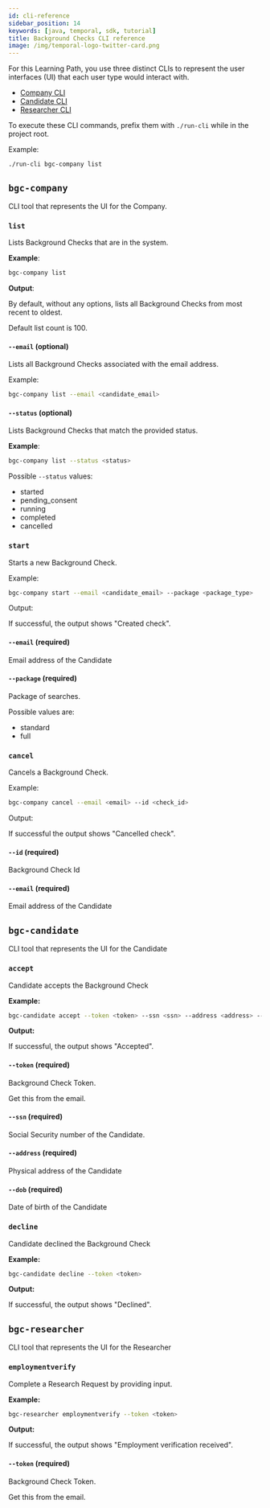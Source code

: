 ```yaml
---
id: cli-reference
sidebar_position: 14
keywords: [java, temporal, sdk, tutorial]
title: Background Checks CLI reference
image: /img/temporal-logo-twitter-card.png
---
```


For this Learning Path, you use three distinct CLIs to represent the user interfaces (UI) that each user type would interact with.

- [Company CLI](#bgc-company)
- [Candidate CLI](#bgc-candidate)
- [Researcher CLI](#bgc-researcher)

To execute these CLI commands, prefix them with `./run-cli` while in the project root.

Example:

```
./run-cli bgc-company list
```

## `bgc-company`

CLI tool that represents the UI for the Company.

### `list`

Lists Background Checks that are in the system.

**Example**:

```bash
bgc-company list
```

**Output**:

By default, without any options, lists all Background Checks from most recent to oldest.

Default list count is 100.

#### `--email` (optional)

Lists all Background Checks associated with the email address.

Example:

```bash
bgc-company list --email <candidate_email>
```

#### `--status` (optional)

Lists Background Checks that match the provided status.

**Example**:

```bash
bgc-company list --status <status>
```

Possible `--status` values:

- started
- pending_consent
- running
- completed
- cancelled

### `start`

Starts a new Background Check.

Example:

```bash
bgc-company start --email <candidate_email> --package <package_type>
```

Output:

If successful, the output shows "Created check".

#### `--email` (required)

Email address of the Candidate

#### `--package` (required)

Package of searches.

Possible values are:

- standard
- full

### `cancel`

Cancels a Background Check.

Example:

```bash
bgc-company cancel --email <email> --id <check_id>
```

Output:

If successful the output shows "Cancelled check".

#### `--id` (required)

Background Check Id

#### `--email` (required)

Email address of the Candidate

## `bgc-candidate`

CLI tool that represents the UI for the Candidate

### `accept`

Candidate accepts the Background Check

**Example:**

```bash
bgc-candidate accept --token <token> --ssn <ssn> --address <address> --dob <dob>
```

**Output:**

If successful, the output shows "Accepted".

#### `--token` (required)

Background Check Token.

Get this from the email.

#### `--ssn` (required)

Social Security number of the Candidate.

#### `--address` (required)

Physical address of the Candidate

#### `--dob` (required)

Date of birth of the Candidate

### `decline`

Candidate declined the Background Check

**Example:**

```bash
bgc-candidate decline --token <token>
```

**Output:**

If successful, the output shows "Declined".

## `bgc-researcher`

CLI tool that represents the UI for the Researcher

### `employmentverify`

Complete a Research Request by providing input.

**Example:**

```bash
bgc-researcher employmentverify --token <token>
```

**Output:**

If successful, the output shows "Employment verification received".

#### `--token` (required)

Background Check Token.

Get this from the email.
